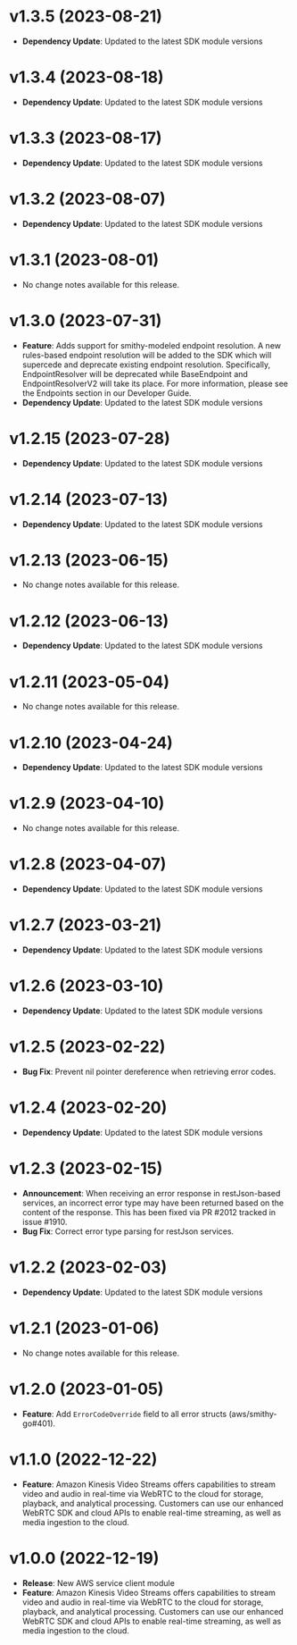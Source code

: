 # v1.3.5 (2023-08-21)

* **Dependency Update**: Updated to the latest SDK module versions

# v1.3.4 (2023-08-18)

* **Dependency Update**: Updated to the latest SDK module versions

# v1.3.3 (2023-08-17)

* **Dependency Update**: Updated to the latest SDK module versions

# v1.3.2 (2023-08-07)

* **Dependency Update**: Updated to the latest SDK module versions

# v1.3.1 (2023-08-01)

* No change notes available for this release.

# v1.3.0 (2023-07-31)

* **Feature**: Adds support for smithy-modeled endpoint resolution. A new rules-based endpoint resolution will be added to the SDK which will supercede and deprecate existing endpoint resolution. Specifically, EndpointResolver will be deprecated while BaseEndpoint and EndpointResolverV2 will take its place. For more information, please see the Endpoints section in our Developer Guide.
* **Dependency Update**: Updated to the latest SDK module versions

# v1.2.15 (2023-07-28)

* **Dependency Update**: Updated to the latest SDK module versions

# v1.2.14 (2023-07-13)

* **Dependency Update**: Updated to the latest SDK module versions

# v1.2.13 (2023-06-15)

* No change notes available for this release.

# v1.2.12 (2023-06-13)

* **Dependency Update**: Updated to the latest SDK module versions

# v1.2.11 (2023-05-04)

* No change notes available for this release.

# v1.2.10 (2023-04-24)

* **Dependency Update**: Updated to the latest SDK module versions

# v1.2.9 (2023-04-10)

* No change notes available for this release.

# v1.2.8 (2023-04-07)

* **Dependency Update**: Updated to the latest SDK module versions

# v1.2.7 (2023-03-21)

* **Dependency Update**: Updated to the latest SDK module versions

# v1.2.6 (2023-03-10)

* **Dependency Update**: Updated to the latest SDK module versions

# v1.2.5 (2023-02-22)

* **Bug Fix**: Prevent nil pointer dereference when retrieving error codes.

# v1.2.4 (2023-02-20)

* **Dependency Update**: Updated to the latest SDK module versions

# v1.2.3 (2023-02-15)

* **Announcement**: When receiving an error response in restJson-based services, an incorrect error type may have been returned based on the content of the response. This has been fixed via PR #2012 tracked in issue #1910.
* **Bug Fix**: Correct error type parsing for restJson services.

# v1.2.2 (2023-02-03)

* **Dependency Update**: Updated to the latest SDK module versions

# v1.2.1 (2023-01-06)

* No change notes available for this release.

# v1.2.0 (2023-01-05)

* **Feature**: Add `ErrorCodeOverride` field to all error structs (aws/smithy-go#401).

# v1.1.0 (2022-12-22)

* **Feature**: Amazon Kinesis Video Streams offers capabilities to stream video and audio in real-time via WebRTC to the cloud for storage, playback, and analytical processing. Customers can use our enhanced WebRTC SDK and cloud APIs to enable real-time streaming, as well as media ingestion to the cloud.

# v1.0.0 (2022-12-19)

* **Release**: New AWS service client module
* **Feature**: Amazon Kinesis Video Streams offers capabilities to stream video and audio in real-time via WebRTC to the cloud for storage, playback, and analytical processing. Customers can use our enhanced WebRTC SDK and cloud APIs to enable real-time streaming, as well as media ingestion to the cloud.

